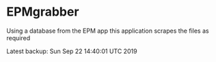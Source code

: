 # EPMgrabber
Using a database from the EPM app this application scrapes the files as required


Latest backup: Sun Sep 22 14:40:01 UTC 2019
